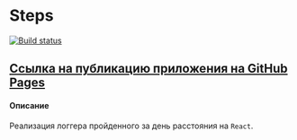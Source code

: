 # Steps

[![Build status](https://ci.appveyor.com/api/projects/status/b9747txhl8qwq0ov?svg=true)](https://ci.appveyor.com/project/AACMKT/ra-forms-steps)

[Ссылка на публикацию приложения на GitHub Pages](https://aacmkt.github.io/ra-forms_steps/)
---

#### Описание

Реализация логгера пройденного за день расстояния на `React`.
